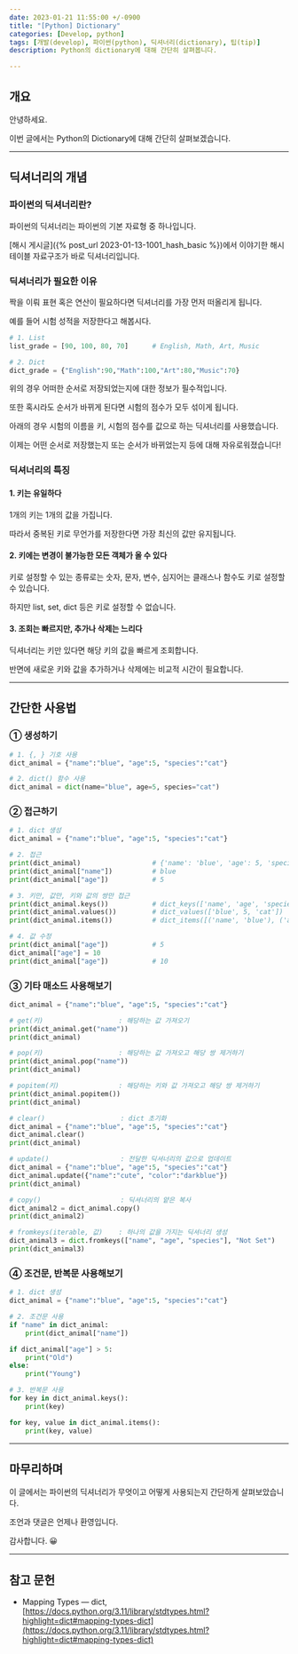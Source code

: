```yaml
---
date: 2023-01-21 11:55:00 +/-0900
title: "[Python] Dictionary"
categories: [Develop, python]
tags: [개발(develop), 파이썬(python), 딕셔너리(dictionary), 팁(tip)]
description: Python의 dictionary에 대해 간단히 살펴봅니다.

---
```

## 개요
안녕하세요.

이번 글에서는 Python의 Dictionary에 대해 간단히 살펴보겠습니다.

---
## 딕셔너리의 개념

### 파이썬의 딕셔너리란?

파이썬의 딕셔너리는 파이썬의 기본 자료형 중 하나입니다.

[해시 게시글]({% post_url 2023-01-13-1001_hash_basic %})에서 이야기한 해시테이블 자료구조가 바로 딕셔너리입니다.

### 딕셔너리가 필요한 이유

짝을 이뤄 표현 혹은 연산이 필요하다면 딕셔너리를 가장 먼저 떠올리게 됩니다.

예를 들어 시험 성적을 저장한다고 해봅시다.

```python
# 1. List
list_grade = [90, 100, 80, 70]      # English, Math, Art, Music

# 2. Dict
dict_grade = {"English":90,"Math":100,"Art":80,"Music":70}
```

위의 경우 어떠한 순서로 저장되었는지에 대한 정보가 필수적입니다. 

또한 혹시라도 순서가 바뀌게 된다면 시험의 점수가 모두 섞이게 됩니다.

아래의 경우 시험의 이름을 키, 시험의 점수를 값으로 하는 딕셔너리를 사용했습니다.

이제는 어떤 순서로 저장했는지 또는 순서가 바뀌었는지 등에 대해 자유로워졌습니다!

### 딕셔너리의 특징

#### 1. 키는 유일하다

1개의 키는 1개의 값을 가집니다.

따라서 중복된 키로 무언가를 저장한다면 가장 최신의 값만 유지됩니다.

#### 2. 키에는 변경이 불가능한 모든 객체가 올 수 있다

키로 설정할 수 있는 종류로는 숫자, 문자, 변수, 심지어는 클래스나 함수도 키로 설정할 수 있습니다.

하지만 list, set, dict 등은 키로 설정할 수 없습니다.

#### 3. 조회는 빠르지만, 추가나 삭제는 느리다

딕셔너리는 키만 있다면 해당 키의 값을 빠르게 조회합니다.

반면에 새로운 키와 값을 추가하거나 삭제에는 비교적 시간이 필요합니다.

---

## 간단한 사용법

### ① 생성하기

```python
# 1. {, } 기호 사용
dict_animal = {"name":"blue", "age":5, "species":"cat"}

# 2. dict() 함수 사용
dict_animal = dict(name="blue", age=5, species="cat")
```

### ② 접근하기

```python
# 1. dict 생성
dict_animal = {"name":"blue", "age":5, "species":"cat"}

# 2. 접근
print(dict_animal)                  # {'name': 'blue', 'age': 5, 'species': 'cat'}
print(dict_animal["name"])          # blue
print(dict_animal["age"])           # 5

# 3. 키만, 값만, 키와 값의 쌍만 접근
print(dict_animal.keys())           # dict_keys(['name', 'age', 'species'])
print(dict_animal.values())         # dict_values(['blue', 5, 'cat'])
print(dict_animal.items())          # dict_items([('name', 'blue'), ('age', 5), ('species', 'cat')])

# 4. 값 수정
print(dict_animal["age"])           # 5
dict_animal["age"] = 10
print(dict_animal["age"])           # 10
```

### ③ 기타 매소드 사용해보기

```python
dict_animal = {"name":"blue", "age":5, "species":"cat"}

# get(키)                   : 해당하는 값 가져오기
print(dict_animal.get("name"))
print(dict_animal)

# pop(키)                   : 해당하는 값 가져오고 해당 쌍 제거하기
print(dict_animal.pop("name"))
print(dict_animal)

# popitem(키)               : 해당하는 키와 값 가져오고 해당 쌍 제거하기
print(dict_animal.popitem())
print(dict_animal)

# clear()                   : dict 초기화
dict_animal = {"name":"blue", "age":5, "species":"cat"}
dict_animal.clear()
print(dict_animal)

# update()                  : 전달한 딕셔너리의 값으로 업데이트
dict_animal = {"name":"blue", "age":5, "species":"cat"}
dict_animal.update({"name":"cute", "color":"darkblue"})
print(dict_animal)

# copy()                    : 딕셔너리의 얕은 복사
dict_animal2 = dict_animal.copy()
print(dict_animal2)

# fromkeys(iterable, 값)    : 하나의 값을 가지는 딕셔너리 생성
dict_animal3 = dict.fromkeys(["name", "age", "species"], "Not Set")
print(dict_animal3)
```

### ④ 조건문, 반복문 사용해보기

```python
# 1. dict 생성
dict_animal = {"name":"blue", "age":5, "species":"cat"}

# 2. 조건문 사용
if "name" in dict_animal:
    print(dict_animal["name"])

if dict_animal["age"] > 5:
    print("Old")
else:
    print("Young")

# 3. 반복문 사용
for key in dict_animal.keys():
    print(key)

for key, value in dict_animal.items():
    print(key, value)
```

---
## 마무리하며

이 글에서는 파이썬의 딕셔너리가 무엇이고 어떻게 사용되는지 간단하게 살펴보았습니다.

조언과 댓글은 언제나 환영입니다.

감사합니다. 😀

---
## 참고 문헌
- Mapping Types — dict, [https://docs.python.org/3.11/library/stdtypes.html?highlight=dict#mapping-types-dict](https://docs.python.org/3.11/library/stdtypes.html?highlight=dict#mapping-types-dict)
